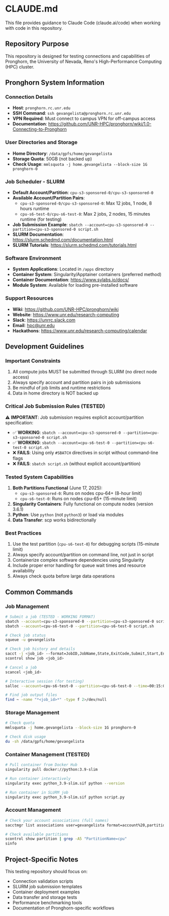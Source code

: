 # CLAUDE.md

This file provides guidance to Claude Code (claude.ai/code) when working with code in this repository.

## Repository Purpose

This repository is designed for testing connections and capabilities of Pronghorn, the University of Nevada, Reno's High-Performance Computing (HPC) cluster.

## Pronghorn System Information

### Connection Details
- **Host**: `pronghorn.rc.unr.edu`
- **SSH Command**: `ssh gevangelista@pronghorn.rc.unr.edu`
- **VPN Required**: Must connect to campus VPN for off-campus access
- **Documentation**: https://github.com/UNR-HPC/pronghorn/wiki/1.0-Connecting-to-Pronghorn

### User Directories and Storage
- **Home Directory**: `/data/gpfs/home/gevangelista`
- **Storage Quota**: 50GB (not backed up)
- **Check Usage**: `mmlsquota -j home.gevangelista --block-size 1G pronghorn-0`

### Job Scheduler - SLURM
- **Default Account/Partition**: `cpu-s3-sponsored-0/cpu-s3-sponsored-0`
- **Available Account/Partition Pairs**:
  - `cpu-s3-sponsored-0/cpu-s3-sponsored-0`: Max 12 jobs, 1 node, 8 hours runtime
  - `cpu-s6-test-0/cpu-s6-test-0`: Max 2 jobs, 2 nodes, 15 minutes runtime (for testing)
- **Job Submission Example**: `sbatch --account=cpu-s3-sponsored-0 --partition=cpu-s3-sponsored-0 script.sh`
- **SLURM Documentation**: https://slurm.schedmd.com/documentation.html
- **SLURM Tutorials**: https://slurm.schedmd.com/tutorials.html

### Software Environment
- **System Applications**: Located in `/apps` directory
- **Container System**: Singularity/Apptainer containers (preferred method)
- **Container Documentation**: https://www.sylabs.io/docs/
- **Module System**: Available for loading pre-installed software

### Support Resources
- **Wiki**: https://github.com/UNR-HPC/pronghorn/wiki
- **Website**: https://www.unr.edu/research-computing
- **Slack**: https://unrrc.slack.com
- **Email**: hpc@unr.edu
- **Hackathons**: https://www.unr.edu/research-computing/calendar

## Development Guidelines

### Important Constraints
1. All compute jobs MUST be submitted through SLURM (no direct node access)
2. Always specify account and partition pairs in job submissions
3. Be mindful of job limits and runtime restrictions
4. Data in home directory is NOT backed up

### Critical Job Submission Rules (TESTED)
⚠️ **IMPORTANT**: Job submission requires explicit account/partition specification:
- ✅ **WORKING**: `sbatch --account=cpu-s3-sponsored-0 --partition=cpu-s3-sponsored-0 script.sh`
- ✅ **WORKING**: `sbatch --account=cpu-s6-test-0 --partition=cpu-s6-test-0 script.sh`
- ❌ **FAILS**: Using only `#SBATCH` directives in script without command-line flags
- ❌ **FAILS**: `sbatch script.sh` (without explicit account/partition)

### Tested System Capabilities
1. **Both Partitions Functional** (June 17, 2025):
   - `cpu-s3-sponsored-0`: Runs on nodes cpu-64+ (8-hour limit)
   - `cpu-s6-test-0`: Runs on nodes cpu-65+ (15-minute limit)
2. **Singularity Containers**: Fully functional on compute nodes (version 3.6.1)
3. **Python**: Use `python` (not `python3`) or load via modules
4. **Data Transfer**: scp works bidirectionally

### Best Practices
1. Use the test partition (`cpu-s6-test-0`) for debugging scripts (15-minute limit)
2. Always specify account/partition on command line, not just in script
3. Containerize complex software dependencies using Singularity
4. Include proper error handling for queue wait times and resource availability
5. Always check quota before large data operations

## Common Commands

### Job Management
```bash
# Submit a job (TESTED - WORKING FORMAT)
sbatch --account=cpu-s3-sponsored-0 --partition=cpu-s3-sponsored-0 script.sh
sbatch --account=cpu-s6-test-0 --partition=cpu-s6-test-0 script.sh

# Check job status
squeue -u gevangelista

# Check job history and details
sacct -j <job_id> --format=JobID,JobName,State,ExitCode,Submit,Start,End
scontrol show job <job_id>

# Cancel a job
scancel <job_id>

# Interactive session (for testing)
salloc --account=cpu-s6-test-0 --partition=cpu-s6-test-0 --time=00:15:00

# Find job output files
find ~ -name "*<job_id>*" -type f 2>/dev/null
```

### Storage Management
```bash
# Check quota
mmlsquota -j home.gevangelista --block-size 1G pronghorn-0

# Check disk usage
du -sh /data/gpfs/home/gevangelista
```

### Container Management (TESTED)
```bash
# Pull container from Docker Hub
singularity pull docker://python:3.9-slim

# Run container interactively
singularity exec python_3.9-slim.sif python --version

# Run container in SLURM job
singularity exec python_3.9-slim.sif python script.py
```

### Account Management
```bash
# Check your account associations (full names)
sacctmgr list associations user=gevangelista format=account%20,partition%20 --parsable2

# Check available partitions
scontrol show partition | grep -A5 "PartitionName=cpu"
sinfo
```

## Project-Specific Notes

This testing repository should focus on:
- Connection validation scripts
- SLURM job submission templates
- Container deployment examples
- Data transfer and storage tests
- Performance benchmarking tools
- Documentation of Pronghorn-specific workflows